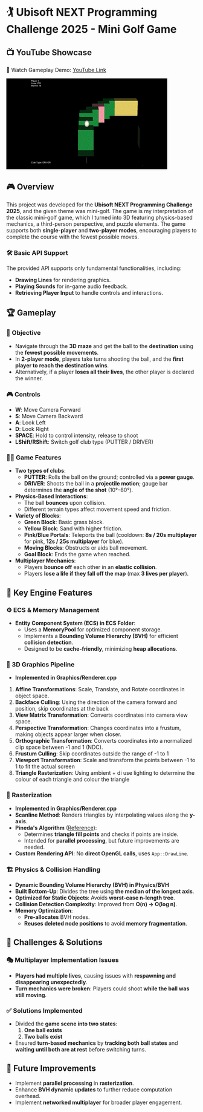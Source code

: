 # 🏌️ Ubisoft NEXT Programming Challenge 2025 - Mini Golf Game
## 📺 YouTube Showcase
🎥 Watch Gameplay Demo: [YouTube Link](https://youtu.be/ENdJ8lNCyjQ)

![plot](./ReadMeData/SamplePlay.gif)

## 🎮 Overview
This project was developed for the **Ubisoft NEXT Programming Challenge 2025**, and the given theme was mini-golf. The game is my interpretation of the classic mini-golf game, which I turned into 3D featuring physics-based mechanics, a third-person perspective, and puzzle elements. The game supports both **single-player** and **two-player modes**, encouraging players to complete the course with the fewest possible moves.

### 🛠️ Basic API Support
The provided API supports only fundamental functionalities, including:
- **Drawing Lines** for rendering graphics.
- **Playing Sounds** for in-game audio feedback.
- **Retrieving Player Input** to handle controls and interactions.

## 🏆 Gameplay
### 🎯 Objective
- Navigate through the **3D maze** and get the ball to the **destination** using the **fewest possible movements**.
- In **2-player mode**, players take turns shooting the ball, and the **first player to reach the destination wins**.
- Alternatively, if a player **loses all their lives**, the other player is declared the winner.

### 🎮 Controls
- **W**: Move Camera Forward  
- **S**: Move Camera Backward  
- **A**: Look Left  
- **D**: Look Right  
- **SPACE**: Hold to control intensity, release to shoot  
- **LShift/RShift**: Switch golf club type (PUTTER / DRIVER)  

### 🏌️‍♂️ Game Features
- **Two types of clubs**:  
  - **PUTTER**: Rolls the ball on the ground; controlled via a **power gauge**.  
  - **DRIVER**: Shoots the ball in a **projectile motion**; gauge bar determines the **angle of the shot** (10°–80°).  
- **Physics-Based Interactions**:  
  - The ball **bounces** upon collision.  
  - Different terrain types affect movement speed and friction.  
- **Variety of Blocks**:  
  - **Green Block**: Basic grass block.  
  - **Yellow Block**: Sand with higher friction.  
  - **Pink/Blue Portals**: Teleports the ball (cooldown: **8s / 20s multiplayer** for pink, **12s / 25s multiplayer** for blue).  
  - **Moving Blocks**: Obstructs or aids ball movement.  
  - **Goal Block**: Ends the game when reached.  
- **Multiplayer Mechanics**:  
  - Players **bounce off** each other in an **elastic collision**.  
  - Players **lose a life if they fall off the map** (max **3 lives per player**).  

## 🔧 Key Engine Features

### ⚙️ ECS & Memory Management
- **Entity Component System (ECS) in ECS Folder**:
  - Uses a **MemoryPool** for optimized component storage.
  - Implements a **Bounding Volume Hierarchy (BVH)** for efficient **collision detection**.
  - Designed to be **cache-friendly**, minimizing **heap allocations**.

### 🎨 3D Graphics Pipeline
- **Implemented in Graphics/Renderer.cpp**
 1. **Affine Transformations**: Scale, Translate, and Rotate coordinates in object space.
 2. **Backface Culling**: Using the direction of the camera forward and position, skip coordinates at the back
 3. **View Matrix Transformation**: Converts coordinates into camera view space.
 4. **Perspective Transformation**: Changes coordinates into a frustum, making objects appear larger when closer.
 5. **Orthographic Transformation**: Converts coordinates into a normalized clip space between -1 and 1 (NDC).
 6. **Frustum Culling**: Skip coordinates outside the range of -1 to 1
 7. **Viewport Transformation**: Scale and transform the points between -1 to 1 to fit the actual screen
 8. **Triangle Rasterization**: Using ambient + di use lighting to determine the colour of each triangle and colour the triangle

### 🎨 Rasterization
- **Implemented in Graphics/Renderer.cpp**
- **Scanline Method**: Renders triangles by interpolating values along the **y-axis**.
- **Pineda's Algorithm** ([Reference](https://www.cs.drexel.edu/~deb39/Classes/Papers/comp175-06-pineda.pdf)):
  - Determines **triangle fill points** and checks if points are inside.
  - Intended for **parallel processing**, but future improvements are needed.
- **Custom Rendering API**: No **direct OpenGL calls**, uses `App::DrawLine`.

### 🏗️ Physics & Collision Handling
- **Dynamic Bounding Volume Hierarchy (BVH) in Physics/BVH**
- **Built Bottom-Up**: Divides the tree using **the median of the longest axis**.
- **Optimized for Static Objects**: Avoids **worst-case n-length tree**.
- **Collision Detection Complexity**: Improved from **O(n) → O(log n)**.
- **Memory Optimization**:
  - **Pre-allocates** BVH nodes.
  - **Reuses deleted node positions** to avoid **memory fragmentation**.

## 🚀 Challenges & Solutions

### 🎭 Multiplayer Implementation Issues
- **Players had multiple lives**, causing issues with **respawning and disappearing unexpectedly**.
- **Turn mechanics were broken**: Players could shoot **while the ball was still moving**.

### ✅ Solutions Implemented
- Divided the **game scene into two states**:
  1. **One ball exists**
  2. **Two balls exist**
- Ensured **turn-based mechanics** by **tracking both ball states** and **waiting until both are at rest** before switching turns.

## 🔮 Future Improvements
- Implement **parallel processing** in **rasterization**.
- Enhance **BVH dynamic updates** to further reduce computation overhead.
- Implement **networked multiplayer** for broader player engagement.


